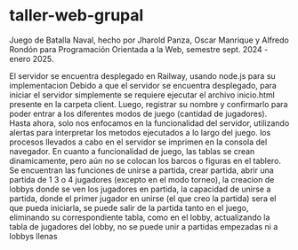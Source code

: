 # taller-web-grupal
Juego de Batalla Naval, hecho por Jharold Panza, Oscar Manrique y Alfredo Rondón 
para Programación Orientada a la Web, semestre sept. 2024 - enero 2025.

El servidor se encuentra desplegado en Railway, usando node.js para su implementacion
Debido a que el servidor se encuentra desplegado, para iniciar el servidor simplemente se requiere ejecutar el archivo inicio.html presente en la carpeta client.
Luego, registrar su nombre y confirmarlo para poder entrar a los diferentes modos de juego (cantidad de jugadores).
Hasta ahora, solo nos enfocamos en la funcionalidad del servidor, utilizando alertas para interpretar los metodos ejecutados a
lo largo del juego. 
los procesos llevados a cabo en el servidor se imprimen en la consola del navegador.
En cuanto a funcionalidad de juego, las tablas se crean dinamicamente, pero aún no se colocan los barcos o figuras en el tablero.
Se encuentran las funciones de unirse a partida, crear partida, abrir una partida de 1 3 o 4 jugadores (excepto en el modo torneo), la creacion de lobbys donde se ven los jugadores en partida,
la capacidad de unirse a partida, donde el primer jugador en unirse (el que creo la partida) sera el que pueda iniciarla, se puede salir de la partida tanto en el juego, eliminando su correspondiente tabla, como
en el lobby, actualizando la tabla de jugadores del lobby, no se puede unir a partidas empezadas ni a lobbys llenas


